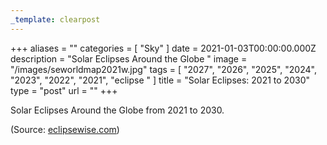 ```yaml
---
_template: clearpost
---
```



+++
aliases = ""
categories = [ "Sky" ]
date = 2021-01-03T00:00:00.000Z
description = "Solar Eclipses Around the Globe "
image = "/images/seworldmap2021w.jpg"
tags = [
  "2027",
  "2026",
  "2025",
  "2024",
  "2023",
  "2022",
  "2021",
  "eclipse "
]
title = "Solar Eclipses: 2021 to 2030"
type = "post"
url = ""
+++

Solar Eclipses Around the Globe from 2021 to 2030.

(Source: [eclipsewise.com](https://href.li/?http://eclipsewise.com/solar/solar.html "eclipsewise.com"))

